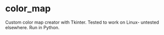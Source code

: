 # color_map
Custom color map creator with Tkinter. Tested to work on Linux- untested elsewhere. Run in Python.
